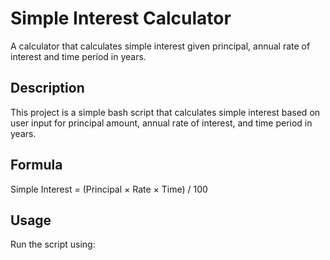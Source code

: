 # Simple Interest Calculator

A calculator that calculates simple interest given principal, annual rate of interest and time period in years.

## Description

This project is a simple bash script that calculates simple interest based on user input for principal amount, annual rate of interest, and time period in years.

## Formula

Simple Interest = (Principal × Rate × Time) / 100

## Usage

Run the script using:
